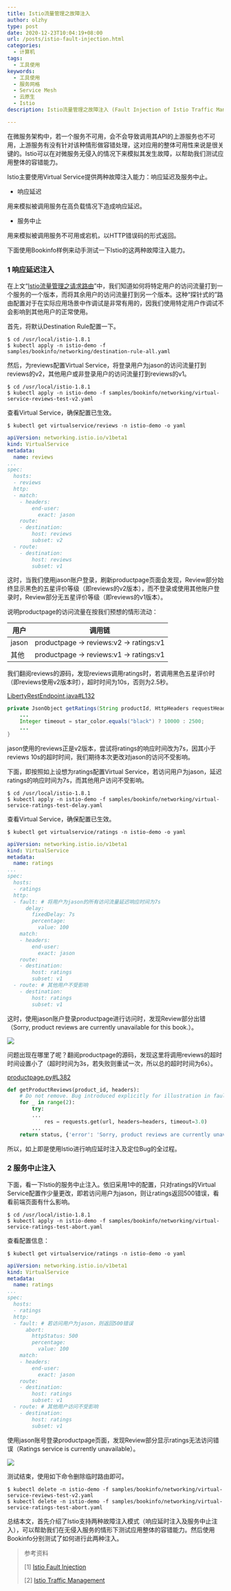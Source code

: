 ```yaml
---
title: Istio流量管理之故障注入
author: olzhy
type: post
date: 2020-12-23T10:04:19+08:00
url: /posts/istio-fault-injection.html
categories:
  - 计算机
tags:
  - 工具使用
keywords:
  - 工具使用
  - 服务网格
  - Service Mesh
  - 云原生
  - Istio
description: Istio流量管理之故障注入 (Fault Injection of Istio Traffic Management)

---
```

在微服务架构中，若一个服务不可用，会不会导致调用其API的上游服务也不可用，上游服务有没有针对该种情形做容错处理，这对应用的整体可用性来说是很关键的。Istio可以在对微服务无侵入的情况下来模拟其发生故障，以帮助我们测试应用整体的容错能力。

Istio主要使用Virtual Service提供两种故障注入能力：响应延迟及服务中止。

- 响应延迟

用来模拟被调用服务在高负载情况下造成响应延迟。

- 服务中止

用来模拟被调用服务不可用或宕机，以HTTP错误码的形式返回。

下面使用Bookinfo样例来动手测试一下Istio的这两种故障注入能力。

### 1 响应延迟注入

在上文“[Istio流量管理之请求路由](https://olzhy.github.io/posts/istio-request-routing.html)”中，我们知道如何将特定用户的访问流量打到一个服务的一个版本，而将其余用户的访问流量打到另一个版本。这种“探针式的”路由配置对于在实际应用场景中作调试是非常有用的，因我们使用特定用户作调试不会影响到其他用户的正常使用。

首先，将默认Destination Rule配置一下。

```shell
$ cd /usr/local/istio-1.8.1
$ kubectl apply -n istio-demo -f samples/bookinfo/networking/destination-rule-all.yaml
```

然后，为reviews配置Virtual Service，将登录用户为jason的访问流量打到reviews的v2，其他用户或非登录用户的访问流量打到reviews的v1。

```shell
$ cd /usr/local/istio-1.8.1 
$ kubectl apply -n istio-demo -f samples/bookinfo/networking/virtual-service-reviews-test-v2.yaml
```

查看Virtual Service，确保配置已生效。

```shell
$ kubectl get virtualservice/reviews -n istio-demo -o yaml
```

```yaml
apiVersion: networking.istio.io/v1beta1
kind: VirtualService
metadata:
  name: reviews
...
spec:
  hosts:
  - reviews
  http:
  - match:
    - headers:
        end-user:
          exact: jason
    route:
    - destination:
        host: reviews
        subset: v2
  - route:
    - destination:
        host: reviews
        subset: v1
```

这时，当我们使用jason账户登录，刷新productpage页面会发现，Review部分始终显示黑色的五星评价等级（即reviews的v2版本），而不登录或使用其他账户登录时，Review部分无五星评价等级（即reviews的v1版本）。

说明productpage的访问流量在按我们预想的情形流动：

|用户   | 调用链                                   |
|---   | ---                                     |
|jason | productpage -> reviews:v2 -> ratings:v1 |
|其他   | productpage -> reviews:v1 -> ratings:v1 |

我们翻阅reviews的源码，发现reviews调用ratings时，若调用黑色五星评价时（即reviews使用v2版本时），超时时间为10s，否则为2.5秒。

[LibertyRestEndpoint.java#L132](https://github.com/istio/istio/blob/master/samples/bookinfo/src/reviews/reviews-application/src/main/java/application/rest/LibertyRestEndpoint.java#L132)
```java
private JsonObject getRatings(String productId, HttpHeaders requestHeaders) {
    ...
    Integer timeout = star_color.equals("black") ? 10000 : 2500;
    ...
}
```

jason使用的reviews正是v2版本，尝试将ratings的响应时间改为7s，因其小于reviews 10s的超时时间，我们期待本次更改对jason的访问不受影响。

下面，即按照如上设想为ratings配置Virtual Service，若访问用户为jason，延迟ratings的响应时间为7s，而其他用户访问不受影响。

```shell
$ cd /usr/local/istio-1.8.1 
$ kubectl apply -n istio-demo -f samples/bookinfo/networking/virtual-service-ratings-test-delay.yaml
```

查看Virtual Service，确保配置已生效。

```shell
$ kubectl get virtualservice/ratings -n istio-demo -o yaml
```

```yaml
apiVersion: networking.istio.io/v1beta1
kind: VirtualService
metadata:
  name: ratings
...
spec:
  hosts:
  - ratings
  http:
  - fault: # 将用户为jason的所有访问流量延迟响应时间为7s
      delay:
        fixedDelay: 7s
        percentage:
          value: 100
    match:
    - headers:
        end-user:
          exact: jason
    route:
    - destination:
        host: ratings
        subset: v1
  - route: # 其他用户不受影响
    - destination:
        host: ratings
        subset: v1
```

这时，使用jason账户登录productpage进行访问时，发现Review部分出错（Sorry, product reviews are currently unavailable for this book.）。

![](https://olzhy.github.io/static/images/uploads/2020/12/bookinfo-productpage-reviews-unavailable.png#center)

问题出现在哪里了呢？翻阅productpage的源码，发现这里将调用reviews的超时时间设置小了（超时时间为3s，若失败则重试一次，所以总的超时时间为6s）。

[productpage.py#L382](https://github.com/istio/istio/blob/master/samples/bookinfo/src/productpage/productpage.py#L382)
```python
def getProductReviews(product_id, headers):
    # Do not remove. Bug introduced explicitly for illustration in fault injection task
    for _ in range(2):
        try:
        ...
            res = requests.get(url, headers=headers, timeout=3.0)
        ...
    return status, {'error': 'Sorry, product reviews are currently unavailable for this book.'}
```

所以，如上即是使用Istio进行响应延时注入及定位Bug的全过程。

### 2 服务中止注入

下面，看一下Istio的服务中止注入。依旧采用1中的配置，只对ratings的Virtual Service配置作少量更改，即若访问用户为jason，则让ratings返回500错误，看看前端页面有什么影响。

```shell
$ cd /usr/local/istio-1.8.1 
$ kubectl apply -n istio-demo -f samples/bookinfo/networking/virtual-service-ratings-test-abort.yaml
```

查看配置信息：

```shell
$ kubectl get virtualservice/ratings -n istio-demo -o yaml
```

```yaml
apiVersion: networking.istio.io/v1beta1
kind: VirtualService
metadata:
  name: ratings
...
spec:
  hosts:
  - ratings
  http:
  - fault: # 若访问用户为jason，则返回500错误
      abort:
        httpStatus: 500
        percentage:
          value: 100
    match:
    - headers:
        end-user:
          exact: jason
    route:
    - destination:
        host: ratings
        subset: v1
  - route: # 其他用户访问不受影响
    - destination:
        host: ratings
        subset: v1
```

使用jason账号登录productpage页面，发现Review部分显示ratings无法访问错误（Ratings service is currently unavailable）。

![](https://olzhy.github.io/static/images/uploads/2020/12/bookinfo-productpage-ratings-unavailable.png#center)

测试结束，使用如下命令删除临时路由即可。

```shell
$ kubectl delete -n istio-demo -f samples/bookinfo/networking/virtual-service-reviews-test-v2.yaml
$ kubectl delete -n istio-demo -f samples/bookinfo/networking/virtual-service-ratings-test-abort.yaml
```

总结本文，首先介绍了Istio支持两种故障注入模式（响应延时注入及服务中止注入），可以帮助我们在无侵入服务的情形下测试应用整体的容错能力。然后使用Bookinfo分别测试了如何进行此两种注入。


> 参考资料
>
> [1] [Istio Fault Injection](https://istio.io/latest/docs/tasks/traffic-management/fault-injection/)
>
> [2] [Istio Traffic Management](https://istio.io/latest/docs/concepts/traffic-management/)